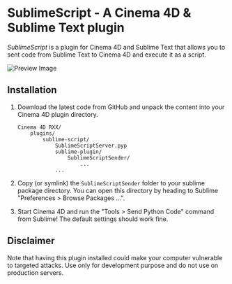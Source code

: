 # SublimeScript - A Cinema 4D & Sublime Text plugin

*SublimeScript* is a plugin for Cinema 4D and Sublime Text that allows
you to sent code from Sublime Text to Cinema 4D and execute it as a script.

![Preview Image](preview.png)

## Installation

1. Download the latest code from GitHub and unpack the content into
your Cinema 4D plugin directory.

    ```
    Cinema 4D RXX/
        plugins/
            sublime-script/
                SublimeScriptServer.pyp
                sublime-plugin/
                    SublimeScriptSender/
                        ...
                ...
    ```

2. Copy (or symlink) the `SublimeScriptSender` folder to your sublime
package directory. You can open this directory by heading to Sublime
"Preferences > Browse Packages ...".

3. Start Cinema 4D and run the "Tools > Send Python Code" command from
Sublime! The default settings should work fine.

## Disclaimer

Note that having this plugin installed could make your computer
vulnerable to targeted attacks. Use only for development purpose and
do not use on production servers.
